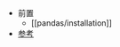 - 前置
  - [[pandas/installation]]
- [参考](https://www.dataquest.io/blog/tutorial-time-series-analysis-with-pandas/)